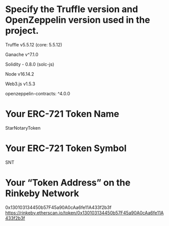 Specify the Truffle version and OpenZeppelin version used in the project.
=========================================================================
Truffle v5.5.12 (core: 5.5.12)

Ganache v^7.1.0

Solidity - 0.8.0 (solc-js)

Node v16.14.2

Web3.js v1.5.3

openzeppelin-contracts: ^4.0.0

Your ERC-721 Token Name
=======================
StarNotaryToken

Your ERC-721 Token Symbol
=========================
SNT

Your “Token Address” on the Rinkeby Network
===========================================
0x130103134450b57F45a90A0cAa6fe11A433f2b3f
https://rinkeby.etherscan.io/token/0x130103134450b57F45a90A0cAa6fe11A433f2b3f